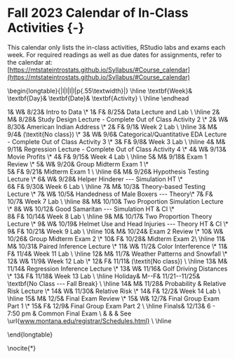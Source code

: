 # Fall 2023 Calendar of In-Class Activities {-}


This calendar only lists the in-class activities, RStudio labs and exams each week. For required readings as well as due dates for assignments, refer to the calendar at:  
[https://mtstateintrostats.github.io/Syllabus/#Course_calendar](https://mtstateintrostats.github.io/Syllabus/#Course_calendar)

\begin{longtable}{|l|l|l|l|p{.55\textwidth}|}
\hline
\textbf{Week}& \textbf{Day}& \textbf{Date}& \textbf{Activity} \\ \hline
\endhead

1& W& 8/23& Intro to Data \\*
1& F& 8/25& Data Lecture and Lab \\ \hline
2& M& 8/28& Study Design Lecture - Complete Out of Class Activity 2 \\*
2& W& 8/30& American Indian Address \\* 
2& F& 9/1& Week 2 Lab \\ \hline
3& M& 9/4& (\textit{No class}) \\*
3& W& 9/6& Categorical/Quantitative EDA Lecture - Complete Out of Class Activity 3 \\*
3& F& 9/8& Week 3 Lab \\ \hline
4& M& 9/11& Regression Lecture - Complete Out of Class Activity 4 \\*
4& W& 9/13& Movie Profits \\*
4& F& 9/15& Week 4 Lab \\ \hline
5& M& 9/18& Exam 1 Review \\*
5& W& 9/20& Group Midterm Exam 1 \\*	
5& F& 9/21& Midterm Exam 1 \\ \hline
6& M& 9/26& Hypothesis Testing Lecture \\*
6& W& 9/28& Helper Hinderer --- Simulation HT \\*	
6& F& 9/30& Week 6 Lab \\ \hline
7& M& 10/3& Theory-based Testing Lecture \\*
7& W& 10/5& Handedness of Male Boxers --- Theory\\*
7& F& 10/7& Week 7 Lab \\ \hline
8& M& 10/10& Two Proportion Simulation Lecture \\*
8& W& 10/12& Good Samaritan --- Simulation HT & CI \\*	
8& F& 10/14& Week 8 Lab \\ \hline
9& M& 10/17& Two Proportion Theory Lecture \\*
9& W& 10/19& Helmet Use and Head Injuries --- Theory HT & CI \\*	
9& F& 10/21& Week 9 Lab \\ \hline
10& M& 10/24& Exam 2 Review \\*
10& W& 10/26& Group Midterm Exam 2 \\*
10& F& 10/28& Midterm Exam 2\\ \hline
11& M& 10/31& Paired Inference Lecture \\*
11& W& 11/2& Color Interference \\*	
11& F& 11/4& Week 11 Lab \\ \hline
12& M& 11/7& Weather Patterns and Snowfall \\*
12& W& 11/9& Week 12 Lab \\*
12& F& 11/11& (\textit{No class}) \\ \hline
13& M& 11/14& Regression Inference Lecture \\*
13& W& 11/16& Golf Driving Distances \\*
13& F& 11/18& Week 13 Lab \\ \hline
Holiday& M--F& 11/21--11/25& \textbf{No Class --- Fall Break} \\ \hline
14& M& 11/28& Probability & Relative Risk Lecture \\*
14& W& 11/30& Relative Risk \\*
14& F& 12/2& Week 14 Lab \\ \hline
15& M& 12/5& Final Exam Review \\*
15& W& 12/7& Final Group Exam Part 1 \\*
15& F& 12/9& Final Group Exam Part 2 \\ \hline
Finals& 12/13& 6 - 7:50 pm & Common Final Exam \\
&  &  & See \url{www.montana.edu/registrar/Schedules.html} \\ \hline

\end{longtable}

\nocite{*}


